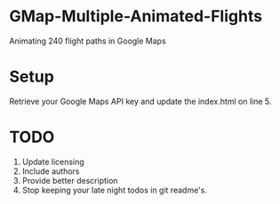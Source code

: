 # GMap-Multiple-Animated-Flights
Animating 240 flight paths in Google Maps

# Setup
Retrieve your Google Maps API key and update the index.html on line 5. 

# TODO
1. Update licensing
2. Include authors
3. Provide better description
4. Stop keeping your late night todos in git readme's.
